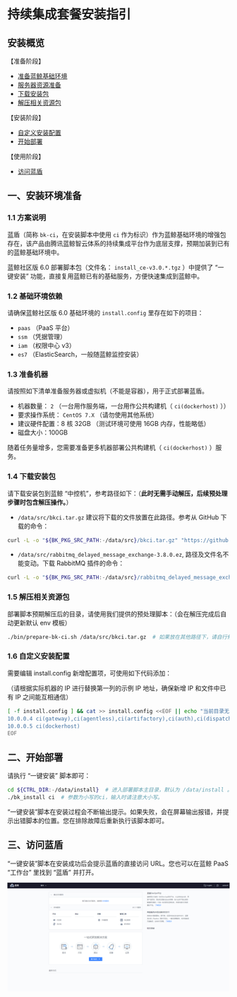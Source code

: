 # 持续集成套餐安装指引

## 安装概览

【准备阶段】
- [准备蓝鲸基础环境](./CI-start.md#12)
- [服务器资源准备](./CI-start.md#13)
- [下载安装包](./CI-start.md#14)
- [解压相关资源包](./CI-start.md#15)

【安装阶段】
- [自定义安装配置](./CI-start.md#16)
- [开始部署](./CI-start.md#二、开始部署)

【使用阶段】
- [访问蓝盾](./CI-start.md#三、访问蓝盾)


## 一、安装环境准备

### 1.1 方案说明

蓝盾（简称 `bk-ci`，在安装脚本中使用 `ci` 作为标识）作为蓝鲸基础环境的增强包存在，该产品由腾讯蓝鲸智云体系的持续集成平台作为底层支撑，预期加装到已有的蓝鲸基础环境中。

蓝鲸社区版 6.0 部署脚本包（文件名： `install_ce-v3.0.*.tgz` ）中提供了 “一键安装” 功能，直接复用蓝鲸已有的基础服务，方便快速集成到蓝鲸中。

### 1.2 基础环境依赖
<a id="12"></a>

请确保蓝鲸社区版 6.0 基础环境的 `install.config` 里存在如下的项目：
* `paas` （PaaS 平台）
* `ssm` （凭据管理）
* `iam` （权限中心 v3）
* `es7` （ElasticSearch，一般随蓝鲸监控安装）

### 1.3 准备机器
<a id="13"></a>

请按照如下清单准备服务器或虚拟机（不能是容器），用于正式部署蓝盾。

* 机器数量： `2` （一台用作服务端，一台用作公共构建机（ `ci(dockerhost)` ））
* 要求操作系统： `CentOS 7.X`  （请勿使用其他系统）
* 建议硬件配置：8 核 32GB （测试环境可使用 16GB 内存，性能略低）
* 磁盘大小：100GB

随着任务量增多，您需要准备更多机器部署公共构建机（ `ci(dockerhost)` ）服务。

### 1.4 下载安装包
<a id="14"></a>

请下载安装包到蓝鲸 “中控机”，参考路径如下：（**此时无需手动解压，后续预处理步骤时包含解压操作。**）
* `/data/src/bkci.tar.gz` 建议将下载的文件放置在此路径。参考从 GitHub 下载的命令：

``` bash
curl -L -o "${BK_PKG_SRC_PATH:-/data/src}/bkci.tar.gz" "https://github.com/Tencent/bk-ci/releases/download/v1.2.5/bkci.tar.gz"
```

* `/data/src/rabbitmq_delayed_message_exchange-3.8.0.ez`, 路径及文件名不能变动。下载 RabbitMQ 插件的命令：

``` bash
curl -L -o "${BK_PKG_SRC_PATH:-/data/src}/rabbitmq_delayed_message_exchange-3.8.0.ez" "https://github.com/rabbitmq/rabbitmq-delayed-message-exchange/releases/download/v3.8.0/rabbitmq_delayed_message_exchange-3.8.0.ez"
```

### 1.5 解压相关资源包
<a id="15"></a>

部署脚本预期解压后的目录，请使用我们提供的预处理脚本：（会在解压完成后自动更新默认 env 模板）
``` bash
./bin/prepare-bk-ci.sh /data/src/bkci.tar.gz  # 如果放在其他路径下，请自行修改。
```

### 1.6 自定义安装配置
<a id="16"></a>

需要编辑 install.config 新增配置项，可使用如下代码添加：

（请根据实际机器的 IP 进行替换第一列的示例 IP 地址，确保新增 IP 和文件中已有 IP 之间能互相通信）
``` bash
[ -f install.config ] && cat >> install.config <<EOF || echo "当前目录无 install.config, 请切换到 ${CTRL_DIR:-/data/install} 目录下执行。"
10.0.0.4 ci(gateway),ci(agentless),ci(artifactory),ci(auth),ci(dispatch),ci(environment),ci(image),ci(log),ci(misc),ci(notify),ci(openapi),ci(plugin),ci(process),ci(project),ci(quality),ci(repository),ci(store),ci(ticket),ci(websocket)
10.0.0.5 ci(dockerhost)
EOF
```

## 二、开始部署

请执行 “一键安装” 脚本即可：
``` bash
cd ${CTRL_DIR:-/data/install}  # 进入部署脚本主目录，默认为 /data/install 。
./bk_install ci  # 参数为小写的ci，输入时请注意大小写。
```

“一键安装”脚本在安装过程会不断输出提示。如果失败，会在屏幕输出报错，并提示出错脚本的位置。您在排除故障后重新执行该脚本即可。

## 三、访问蓝盾

“一键安装”脚本在安装成功后会提示蓝盾的直接访问 URL。您也可以在蓝鲸 PaaS “工作台” 里找到 “蓝盾” 并打开。

![CI_home.png](../../assets/CI_home.png)
